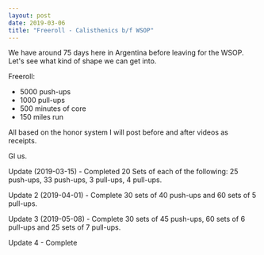 ```yaml
---
layout: post
date: 2019-03-06
title: "Freeroll - Calisthenics b/f WSOP"
---
```


We have around 75 days here in Argentina before leaving for the WSOP. Let's see what kind of shape we can get into.

Freeroll:
- 5000 push-ups
- 1000 pull-ups
- 500 minutes of core
- 150 miles run

All based on the honor system
I will post before and after videos as receipts.

Gl us.

Update (2019-03-15) - Completed 20 Sets of each of the following: 25 push-ups, 33 push-ups, 3 pull-ups, 4 pull-ups.

Update 2 (2019-04-01) - Complete 30 sets of 40 push-ups and 60 sets of 5 pull-ups.   

Update 3 (2019-05-08) - Complete 30 sets of 45 push-ups, 60 sets of 6 pull-ups and 25 sets of 7 pull-ups.

Update 4 - Complete
